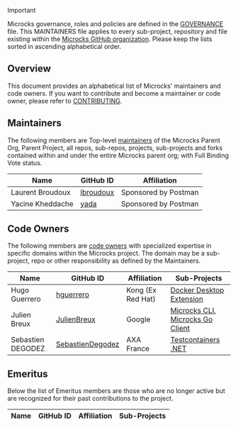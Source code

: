 > [!Important]
> Microcks governance, roles and policies are defined in the [GOVERNANCE](https://github.com/microcks/.github/blob/main/GOVERNANCE.md) file.
> This MAINTAINERS file applies to every sub-project, repository and file existing within the [Microcks GitHub organization](https://github.com/microcks/).
> Please keep the lists sorted in ascending alphabetical order.

## Overview

This document provides an alphabetical list of Microcks' maintainers and code owners. If you want to contribute and become a maintainer or code owner, please refer to [CONTRIBUTING](CONTRIBUTING.md).

## Maintainers

The following members are Top-level [maintainers](https://github.com/microcks/.github/blob/main/GOVERNANCE.md#maintainers-code-owners-contributors-and-adopters) of the Microcks Parent Org, Parent Project, all repos, sub-repos, projects, sub-projects and forks contained within and under the entire Microcks parent org; with Full Binding Vote status.

| Name | GitHub ID | Affiliation |
|----------------------------------------------------------|--------------------------------------------------------------|-------------------|
| Laurent Broudoux | [lbroudoux](https://github.com/lbroudoux) | Sponsored by Postman |
| Yacine Kheddache | [yada](https://github.com/yada) | Sponsored by Postman |

## Code Owners

The following members are [code owners](https://github.com/microcks/.github/blob/main/GOVERNANCE.md#maintainers-code-owners-contributors-and-adopters) with specialized expertise in specific domains within the Microcks project. The domain may be a sub-project, repo or other responsibility as defined by the Maintainers.

| Name | GitHub ID | Affiliation | Sub-Projects |
|----------------------------------------------------------|-------------------------------------------------------------|-------------------|-------------------|
| Hugo Guerrero | [hguerrero](https://github.com/hguerrero) | Kong (Ex Red Hat) | [Docker Desktop Extension](https://github.com/microcks/microcks-docker-desktop-extension) |
| Julien Breux | [JulienBreux](https://github.com/JulienBreux) | Google | [Microcks CLI](https://github.com/microcks/microcks-cli), [Microcks Go Client](https://github.com/microcks/microcks-go-client) |
| Sebastien DEGODEZ | [SebastienDegodez](https://github.com/SebastienDegodez) | AXA France | [Testcontainers .NET](https://github.com/microcks/microcks-testcontainers-dotnet) |

## Emeritus

Below the list of Emeritus members are those who are no longer active but are recognized for their past contributions to the project.

| Name | GitHub ID | Affiliation | Sub-Projects |
|----------------------------------------------------------|-------------------------------------------------------------|-------------------|-------------------|
